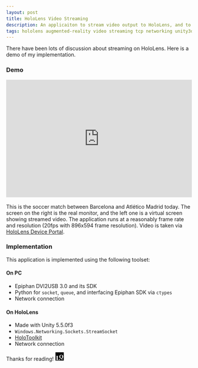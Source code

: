```yaml
---
layout: post
title: HoloLens Video Streaming
description: An applicaiton to stream video output to HoloLens, and to display the virtual video in 3D environment. TCP communication and JPEG compression are applied.
tags: hololens augmented-reality video streaming tcp networking unity3d
---
```


There have been lots of discussion about streaming on HoloLens. Here is a demo of my implementation.

### Demo

<p class="full-width">
<iframe width="100%" style="height:20rem" src="https://www.youtube.com/embed/RJ2GBQWfjvg" frameborder="0" allowfullscreen></iframe>
</p>

This is the soccer match between Barcelona and Atlético Madrid today. The screen on the right is the real monitor, and the left one is a virtual screen showing streamed video. 
The application runs at a reasonably frame rate and resolution (20fps with 896x594 frame resolution). Video is taken via [HoloLens Device Portal](https://developer.microsoft.com/en-us/windows/holographic/using_the_windows_device_portal).

### Implementation

This application is implemented using the following toolset:

#### On PC

* Epiphan DVI2USB 3.0 and its SDK
* Python for `socket`, `queue`, and interfacing Epiphan SDK via `ctypes`
* Network connection

#### On HoloLens

* Made with Unity 5.5.0f3
* `Windows.Networking.Sockets.StreamSocket`
* [HoloToolkit](https://github.com/Microsoft/HoloToolkit-Unity)
* Network connection




Thanks for reading! <img class="inline" src="/public/LQ144x144.png" alt="LQ" style="width:1.5rem;height:1.5rem;" />

